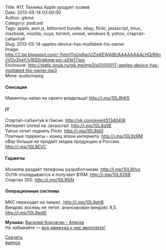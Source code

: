 Title: #17, Техника Apple уродует хозяев  
Date: 2013-05-14 03:00:00  
Author: gikme  
Category: podcast  
Tags: apple, asm.js, bittorrent bundle, ebay, flickr, javascript, linux, macbook, mozilla, ouya, torrent, unreal, windows 8, yahoo, стартап-сабантуй  
Slug: 2013-05-14-apples-device-has-mutilated-his-owner  
Image: http://2.bp.blogspot.com/-7ntmlTnUq9w/UZIxKEW4iBI/AAAAAAAALHQ/R6ncVDv2heY/s1600/gikme-pic-s01e17.jpg  
Enclosure: http://static.qnub.ru/gik.me/mp3/s01/00017-apples-device-has-mutilated-his-owner.mp3  
Mime: audio/mpeg

#### Сенсация

Макинтош напал на своего владельца! <http://j.mp/10L8hKS>

#### IT

Стартап-сабантуй в Омске. <http://vk.com/event51340418>  
Интернет Unreal на Javascript. <http://j.mp/10L8q0E>  
Yahoo хочет поднять Flickr. <http://j.mp/10L8td3>  
Платные торренты - конец эпохи интернета. <http://j.mp/10L8zRM>  
eBay больше не продаёт медиа продукцию в Россию.  
<http://j.mp/10L8EVC>

#### Гаджеты

Мозилла раздаёт телефоны разработчикам. <http://j.mp/10L90vs>  
OUYA откладывается и получает \$15М. <http://j.mp/10L926B>  
Спартан 300. <http://j.mp/10L95iN>

#### Операционные системы

МКС переходит на линукс. <http://j.mp/10L9phB>  
Виндовс восемь не летит, анансирован виндовс 8,5.  
<http://j.mp/10L9wd0>

**Музыка:** [Василий Корчагин - Аляска](http://vk.com/bacc3)  
*Не забывайте — [вся движуха у нас вконтакте!](http://vk.com/gikme)*

[Скачать  
выпуск](http://static.qnub.ru/gik.me/mp3/s01/00017-apples-device-has-mutilated-his-owner.mp3)


